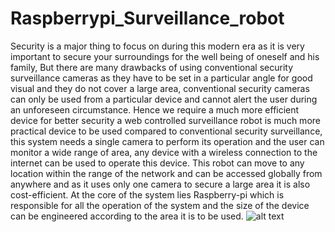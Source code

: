 # Raspberrypi_Surveillance_robot
Security is a major thing to focus on during this modern era as it is very important to secure your surroundings for the well being of oneself and his family, But there are many drawbacks of using conventional security surveillance cameras as they have to be set in a particular angle for good visual and they do not cover a large area, conventional security cameras can only be used from a particular device and cannot alert the user during an unforeseen circumstance. Hence we require a much more efficient device for better security a web controlled surveillance robot is much more practical device to be used compared to conventional security surveillance, this system needs a single camera to perform its operation and the user can monitor a wide range of area, any device with a wireless connection to the internet can be used to operate this device. This robot can move to any location within the range of the network and can be accessed globally from anywhere and as it uses only one camera to secure a large area it is also cost-efficient. At the core of the system lies Raspberry-pi which is responsible for all the operation of the system and the size of the device can be engineered according to the area it is to be used.
![alt text](https://github.com/[mhdfudhail]/[Raspberrypi_Surveillance_robot]/blob/[main]/img.jpg?raw=true)
